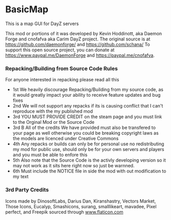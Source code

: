 # BasicMap
This is a map GUI for DayZ servers

 
This mod or portions of it was developed by Kevin Hoddinott, aka Daemon Forge and cnofafva aka Carim DayZ project.
The original source is at https://github.com/daemonforge/ and  https://github.com/schana/
To support this open source project, you can donate at https://www.paypal.me/DaemonForge and https://paypal.me/cnofafva.

### Repacking/Building from Source Code Rules
For anyone interested in repacking please read all this
- 1st We heavily discourage Repacking/Building from my source code, as it would greatly impact your ability to receive feature updates and bug fixes
- 2nd We will not support any repacks if its is causing conflict that I can't reproduce with the my published mod 
- 3rd YOU MUST PROVIDE CREDIT on the steam page and you must link to the Orginal Mod or the Source Code
- 3rd B All of the credits We have provided must also be transfered to your page as well otherwise you could be breaking copyright laws as the models are licenced under Creative Commons
- 4th Any repacks or builds can only be for personal use no redistributing my mod for public use, should only be for your own servers and players and you must be able to enfore this
- 5th Also note that the Source Code is the activly developing version so it may not work as it sits here right now so just be warnned.
- 6th Must include the NOTICE file in side the mod with out modification to my text

### 3rd Party Credits
Icons made by DinosoftLabs, Darius Dan, Kiranshastry, Vectors Market, Those Icons, Eucalyp, Smashicons, surang, smalllikeart, mavadee, Pixel perfect, and Freepik sourced through www.flaticon.com
